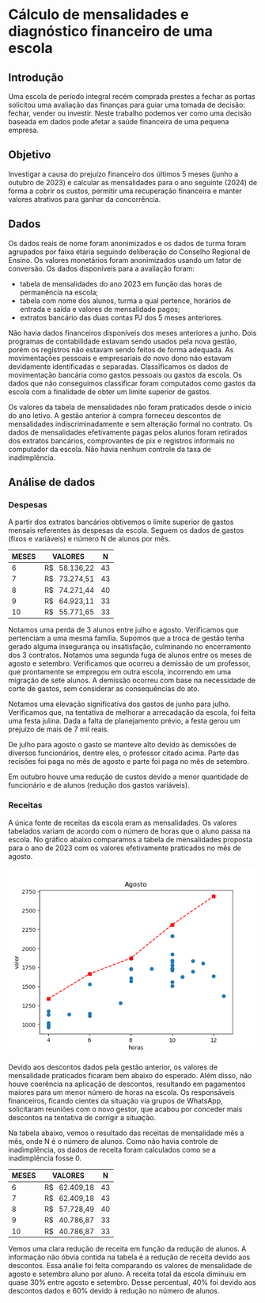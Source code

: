 # Cálculo de mensalidades e diagnóstico financeiro de uma escola



## Introdução

Uma escola de período integral recém comprada prestes a fechar as portas solicitou uma avaliação das finanças para guiar uma tomada de decisão: fechar, vender ou investir.
Neste trabalho podemos ver como uma decisão baseada em dados pode afetar a saúde financeira de uma pequena empresa.


## Objetivo

Investigar a causa do prejuízo financeiro dos últimos 5 meses (junho a outubro de 2023) e calcular as mensalidades para o ano seguinte (2024) de forma a cobrir os custos, permitir uma recuperação financeira e manter valores atrativos para ganhar da concorrência.


## Dados

Os dados reais de nome foram anonimizados e os dados de turma foram agrupados por faixa etária seguindo deliberação do Conselho Regional de Ensino. Os valores monetários foram anonimizados usando um fator de conversão.
Os dados disponíveis para a avaliação foram:
- tabela de mensalidades do ano 2023 em função das horas de permanência na escola;
- tabela com nome dos alunos, turma a qual pertence, horários de entrada e saída e valores de mensalidade pagos;
- extratos bancário das duas contas PJ dos 5 meses anteriores.

Não havia dados financeiros disponíveis dos meses anteriores a junho. Dois programas de contabilidade estavam sendo usados pela nova gestão, porém os registros não estavam sendo feitos de forma adequada. As movimentações pessoais e empresariais do novo dono não estavam devidamente identificadas e separadas. Classificamos os dados de movimentação bancária como gastos pessoais ou gastos da escola. Os dados que não conseguimos classificar foram computados como gastos da escola com a finalidade de obter um limite superior de gastos.


Os valores da tabela de mensalidades não foram praticados desde o início do ano letivo. A gestão anterior à compra forneceu descontos de mensalidades indiscriminadamente e sem alteração formal  no contrato. Os dados de mensalidades efetivamente pagas pelos alunos foram retirados dos extratos bancários, comprovantes de pix e registros informais no computador da escola. Não havia nenhum controle da taxa de inadimplência.


## Análise de dados


### Despesas

A partir dos extratos bancários obtivemos o limite superior de gastos mensais referentes às despesas da escola. Seguem os dados de gastos (fixos e variáveis) e número N de alunos por mês.

| MESES | VALORES         | N  |
| ----- | --------------- | -- |
| 6     |  R$   58.136,22 | 43 |
| 7     |  R$   73.274,51 | 43 |
| 8     |  R$   74.271,44 | 40 |
| 9     |  R$   64.923,11 | 33 |
| 10    |  R$   55.771,65 | 33 |

Notamos uma perda de 3 alunos entre julho e agosto. Verificamos que pertenciam a uma mesma família. Supomos que a troca de gestão tenha gerado alguma insegurança ou insatisfação, culminando no encerramento dos 3 contratos. Notamos uma segunda fuga de alunos entre os meses de agosto e setembro. Verificamos que ocorreu a demissão de um professor, que prontamente se empregou em outra escola, incorrendo em uma migração de sete alunos. A demissão ocorreu com base na necessidade de corte de gastos, sem considerar as consequências do ato. 

Notamos uma elevação significativa dos gastos de junho para julho. Verificamos que, na tentativa de melhorar a arrecadação da escola, foi feita uma festa julina. Dada a falta de planejamento prévio, a festa gerou um prejuízo de mais de 7 mil reais.

De julho para agosto o gasto se manteve alto devido às demissões de diversos funcionários, dentre eles, o professor citado acima. Parte das recisões foi paga no mês de agosto e parte foi paga no mês de setembro.

Em outubro houve uma redução de custos devido a menor quantidade de funcionário e de alunos (redução dos gastos variáveis).


### Receitas

A única fonte de receitas da escola eram as mensalidades. Os valores tabelados variam de acordo com o número de horas que o aluno passa na escola. No gráfico abaixo comparamos a tabela de mensalidades proposta para o ano de 2023 com os valores efetivamente praticados no mês de agosto.

![gráfico de mensalidades em função das horas de permanência na escola](/imagens/plano_de_mensalidades_antigo.png)

Devido aos descontos dados pela gestão anterior, os valores de mensalidade praticados ficaram bem abaixo do esperado. Além disso, não houve coerência na aplicação de descontos, resultando em pagamentos maiores para um menor número de horas na escola. Os responsáveis financeiros, ficando cientes da situação via grupos de WhatsApp, solicitaram reuniões com o novo gestor, que acabou por conceder mais descontos na tentativa de corrigir a situação.

Na tabela abaixo, vemos o resultado das receitas de mensalidade mês a mês, onde N é o número de alunos. Como não havia controle de inadimplência, os dados de receita foram calculados como se a inadimplência fosse 0.

| MESES | VALORES         | N  |
| ----- | --------------- | -- |
| 6     |  R$   62.409,18 | 43 |
| 7     |  R$   62.409,18 | 43 |
| 8     |  R$   57.728,49 | 40 |
| 9     |  R$   40.786,87 | 33 |
| 10    |  R$   40.786,87 | 33 |

Vemos uma clara redução de receita em função da redução de alunos. A informação não óbvia contida na tabela é a redução de receita devido aos descontos. Essa análie foi feita comparando os valores de mensalidade de agosto e setembro aluno por aluno. A receita total da escola diminuiu em quase 30% entre agosto e setembro. Desse percentual, 40% foi devido aos descontos dados e 60% devido à redução no número de alunos.
